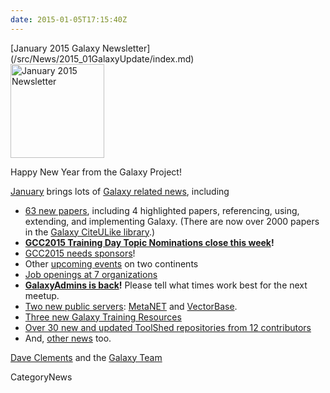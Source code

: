 ```yaml
---
date: 2015-01-05T17:15:40Z
---
```

<div class='newsItemHeader'>[January 2015 Galaxy Newsletter](/src/News/2015_01GalaxyUpdate/index.md)</div>

<div class='right'>
<a href='/GalaxyUpdates/2015_01'><img src='/Images/Logos/GalaxyUpdate200.png' alt='January 2015 Newsletter' width=150 /></a>
</div>

Happy New Year from the Galaxy Project!

[January](/src/GalaxyUpdates/2015_01/index.md) brings lots of [Galaxy related news](/src/GalaxyUpdates/2015_01/index.md), including

* [63 new papers](/GalaxyUpdates/2015_01#new-papers), including 4 highlighted papers, referencing, using, extending, and implementing Galaxy.  (There are now over 2000 papers in the [Galaxy CiteULike library](http://www.citeulike.org/group/16008/).)
* **[GCC2015 Training Day Topic Nominations close this week](/GalaxyUpdates/2015_01#training-day-topic-nominations-close-6-january)!**
* [GCC2015 needs sponsors](/GalaxyUpdates/2015_01#call-for-sponsors)!
* Other [upcoming events](/GalaxyUpdates/2015_01#other-events) on two continents
* [Job openings at 7 organizations](/GalaxyUpdates/2015_01#whos-hiring)
* **[GalaxyAdmins is back](/GalaxyUpdates/2015_01#galaxyadmins-is-back)!**  Please tell what times work best for the next meetup.
* [Two new public servers](/GalaxyUpdates/2015_01#new-public-servers): [MetaNET](/GalaxyUpdates/2015_01#metanet) and [VectorBase](/GalaxyUpdates/2015_01#vectorbase-galaxy).
* [Three new Galaxy Training Resources](/GalaxyUpdates/2015_01#galaxy-community-hubs)
* [Over 30 new and updated ToolShed repositories from 12 contributors](/GalaxyUpdates/2014_12#toolshed-contributions)
* And, [other news](/GalaxyUpdates/2014_12#other-news) too.

[Dave Clements](/DaveClements) and the [Galaxy Team](/src/GalaxyTeam/index.md)


CategoryNews
